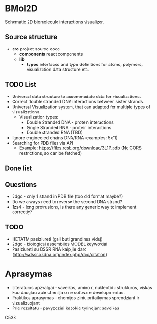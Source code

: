 # BMol2D
Schematic 2D biomolecule interactions visualizer.

## Source structure
- **src** project source code 
    - **components** react components
    - **lib**
        -  **types** interfaces and type definitions for atoms, polymers, visualization data structure etc.

## TODO List
- Universal data structure to accommodate data for visualizations.
- Correct double stranded DNA interactions between sister strands.
- Universal Visualization system, that can adapted for multiple types of visualizations.
  - Visualization types:
    - Double Stranded DNA - protein interactions
    - Single Stranded RNA - protein interactions
    - Double stranded RNA (TBD)
- Ignore engineered chains DNA/RNA (examples: 5x11)
- Searching for PDB files via API
  - Example: https://files.rcsb.org/download/3L1P.pdb (No CORS restrictions, so can be fetched)

## Done list

## Questions
- 2dgc - only 1 strand in PDB file (too old format maybe?)
- Do we always need to reverse the second DNA strand?
- 1zs4 - long protrusions, is there any generic way to implement correctly?


## TODO
- HETATM pasiziureti (gali buti grandines viduj)
- 2dgc - biological assemblies MODEL keywordai
- Pasiziureti su DSSR RNA kaip jie daro (http://wdssr.x3dna.org/index.php/doc/citation)


# Aprasymas
- Literaturos apzvalgai  - saveikos, amino r, nukleotidu strukturos, viskas kuo daugiau apie chemija o ne software developmentas.
- Praktikos aprasymas - chemijos ziniu pritaikymas sprendziant ir vizualizuojant
- Prie rezultatu - pavyzdziai kazokie tyrinejant saveikas

C533